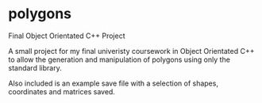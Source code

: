 # polygons
Final Object Orientated C++ Project

A small project for my final univeristy coursework in Object Orientated C++ to allow the generation and manipulation of polygons using only the standard library.

Also included is an example save file with a selection of shapes, coordinates and matrices saved.
